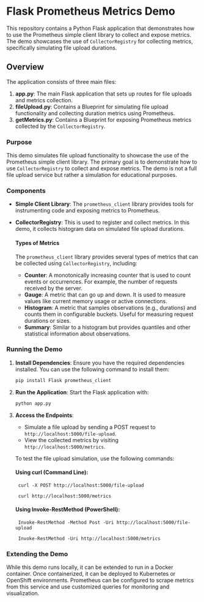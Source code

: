 # Flask Prometheus Metrics Demo

This repository contains a Python Flask application that demonstrates how to use the Prometheus simple client library to collect and expose metrics. The demo showcases the use of `CollectorRegistry` for collecting metrics, specifically simulating file upload durations.

## Overview

The application consists of three main files:

1. **app.py**: The main Flask application that sets up routes for file uploads and metrics collection.
2. **fileUpload.py**: Contains a Blueprint for simulating file upload functionality and collecting duration metrics using Prometheus.
3. **getMetrics.py**: Contains a Blueprint for exposing Prometheus metrics collected by the `CollectorRegistry`.

### Purpose

This demo simulates file upload functionality to showcase the use of the Prometheus simple client library. The primary goal is to demonstrate how to use `CollectorRegistry` to collect and expose metrics. The demo is not a full file upload service but rather a simulation for educational purposes.

### Components

- **Simple Client Library**: The `prometheus_client` library provides tools for instrumenting code and exposing metrics to Prometheus.
- **CollectorRegistry**: This is used to register and collect metrics. In this demo, it collects histogram data on simulated file upload durations.

    #### Types of Metrics

    The `prometheus_client` library provides several types of metrics that can be collected using `CollectorRegistry`, including:

    - **Counter**: A monotonically increasing counter that is used to count events or occurrences. For example, the number of requests received by the server.
    - **Gauge**: A metric that can go up and down. It is used to measure values like current memory usage or active connections.
    - **Histogram**: A metric that samples observations (e.g., durations) and counts them in configurable buckets. Useful for measuring request durations or sizes.
    - **Summary**: Similar to a histogram but provides quantiles and other statistical information about observations.

### Running the Demo

1. **Install Dependencies**: Ensure you have the required dependencies installed. You can use the following command to install them:

    ```bash
    pip install Flask prometheus_client
    ```

2. **Run the Application**: Start the Flask application with:

    ```bash
    python app.py
    ```

3. **Access the Endpoints**:
    - Simulate a file upload by sending a POST request to `http://localhost:5000/file-upload`.
    - View the collected metrics by visiting `http://localhost:5000/metrics`.
   
   To test the file upload simulation, use the following commands:
   #### Using curl (Command Line):
   ```
    curl -X POST http://localhost:5000/file-upload
   ```
   ```
    curl http://localhost:5000/metrics
   ```

   #### Using Invoke-RestMethod (PowerShell):
   ```
    Invoke-RestMethod -Method Post -Uri http://localhost:5000/file-upload
   ```
   ```
    Invoke-RestMethod -Uri http://localhost:5000/metrics
   ```

### Extending the Demo

While this demo runs locally, it can be extended to run in a Docker container. Once containerized, it can be deployed to Kubernetes or OpenShift environments. Prometheus can be configured to scrape metrics from this service and use customized queries for monitoring and visualization.
